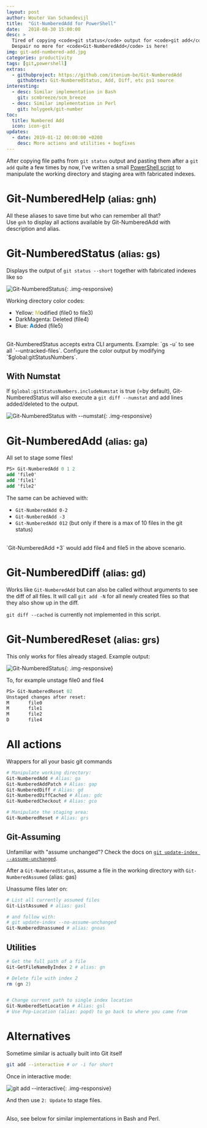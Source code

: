 ```yaml
---
layout: post
author: Wouter Van Schandevijl
title:  "Git-NumberedAdd for PowerShell"
date:   2018-08-30 15:00:00
desc: >
  Tired of copying <code>git status</code> output for <code>git add</code> input for the millionth time?
  Despair no more for <code>Git-NumberedAdd</code> is here!
img: git-add-numbered-add.jpg
categories: productivity
tags: [git,powershell]
extras:
  - githubproject: https://github.com/itenium-be/Git-NumberedAdd
    githubtext: Git-NumberedStatus, Add, Diff, etc ps1 source
interesting:
  - desc: Similar implementation in Bash
    git: scmbreeze/scm_breeze
  - desc: Similar implementation in Perl
    git: holygeek/git-number
toc:
  title: Numbered Add
  icon: icon-git
updates:
  - date: 2019-01-12 00:00:00 +0200
    desc: More actions and utilities + bugfixes
---
```


After copying file paths from `git status` output and pasting them after a `git add` quite a few times
by now, I've written a small [PowerShell script](https://github.com/itenium-be/Git-NumberedAdd)
to manipulate the working directory and staging area with fabricated indexes.

<!--more-->

# Git-NumberedHelp <small>(alias: gnh)</small>

All these aliases to save time but who can remember all that?  
Use `gnh` to display all actions available by Git-NumberedAdd with description and alias.


# Git-NumberedStatus <small>(alias: gs)</small>

Displays the output of `git status --short` together with fabricated indexes like so

![Git-NumberedStatus](/assets/blog-images/git-add-numbered-status.png){: .img-responsive}

Working directory color codes:
- Yellow: <span style="color: #CDCB7D">**M**</span>odified (file0 to file3)
- DarkMagenta: <span style="color: #8C5998">**D**</span>eleted (file4)
- Blue: <span style="color: #0480EF">**A**</span>dded (file5)

<br>
Git-NumberedStatus accepts extra CLI arguments. Example: `gs -u` to see all `--untracked-files`.  
Configure the color output by modifying `$global:gitStatusNumbers`.

## With Numstat

If `$global:gitStatusNumbers.includeNumstat` is true (=by default), Git-NumberedStatus will also
execute a `git diff --numstat` and add lines added/deleted to the output.

![Git-NumberedStatus with --numstat](/assets/blog-images/git-add-numbered-status-numstat.png){: .img-responsive}


# Git-NumberedAdd <small>(alias: ga)</small>

All set to stage some files!

```ps
PS> Git-NumberedAdd 0 1 2
add 'file0'
add 'file1'
add 'file2'
```

The same can be achieved with:  
- `Git-NumberedAdd 0-2`
- `Git-NumberedAdd -3`
- `Git-NumberedAdd 012` (but only if there is a max of 10 files in the git status)

<br>
`Git-NumberedAdd +3` would add file4 and file5 in the above scenario.



# Git-NumberedDiff <small>(alias: gd)</small>

Works like `Git-NumberedAdd` but can also be called without arguments to
see the diff of all files. It will call `git add -N` for all newly created
files so that they also show up in the diff.

`git diff --cached` is currently not implemented in this script.

# Git-NumberedReset <small>(alias: grs)</small>

This only works for files already staged.
Example output:  

![Git-NumberedStatus](/assets/blog-images/git-add-numbered-status-staged.png){: .img-responsive}

To, for example unstage file0 and file4  
```ps
PS> Git-NumberedReset 02
Unstaged changes after reset:
M       file0
M       file1
M       file2
D       file4
```

# All actions

Wrappers for all your basic git commands

```powershell
# Manipulate working directory:
Git-NumberedAdd # Alias: ga
Git-NumberedAddPatch # Alias: gap
Git-NumberedDiff # Alias: gd
Git-NumberedDiffCached # Alias: gdc
Git-NumberedCheckout # Alias: gco

# Manipulate the staging area:
Git-NumberedReset # Alias: grs
```

## Git-Assuming

Unfamiliar with "assume unchanged"?
Check the docs on [`git update-index --assume-unchanged`](https://git-scm.com/docs/git-update-index).

After a `Git-NumberedStatus`, assume a file in the working directory with `Git-NumberedAssumed` (alias: gas)

Unassume files later on:

```powershell
# List all currently assumed files
Git-ListAssumed # alias: gasl

# and follow with:
# git update-index --no-assume-unchanged
Git-NumberedUnassumed # alias: gnoas
```


## Utilities

```powershell
# Get the full path of a file
Git-GetFileNameByIndex 2 # alias: gn

# Delete file with index 2
rm (gn 2)


# Change current path to single index location
Git-NumberedSetLocation # Alias: gsl
# Use Pop-Location (alias: popd) to go back to where you came from
```

# Alternatives

Sometime similar is actually built into Git itself
```bash
git add --interactive # or -i for short
```

Once in interactive mode:  

![git add --interactive](/assets/blog-images/git-add-interactive.png){: .img-responsive}

And then use `2: Update` to stage files.

<br>
Also, see below for similar implementations in Bash and Perl.
